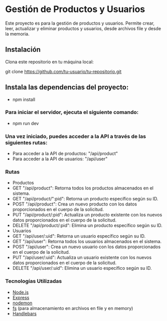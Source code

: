 
# Gestión de Productos y Usuarios

Este proyecto es  para la gestión de productos y usuarios. Permite crear, leer, actualizar y eliminar productos y usuarios, desde archivos file y desde la memoria.

## Instalación
Clona este repositorio en tu máquina local:

git clone https://github.com/tu-usuario/tu-repositorio.git

## Instala las dependencias del proyecto:

- npm install

### Para iniciar el servidor, ejecuta el siguiente comando:

- npm run dev

### Una vez iniciado, puedes acceder a la API a través de las siguientes rutas:

- Para acceder a la API de productos: "/api/product"
- Para acceder a la API de usuarios: "/api/user"
### Rutas
- Productos
 - GET "/api/product": Retorna todos los productos almacenados en el sistema.
 - GET "/api/product/":pid": Retorna un producto específico según su ID.
 - POST "/api/product": Crea un nuevo producto con los datos proporcionados en el cuerpo de la solicitud.
 - PUT "/api/product/:pid": Actualiza un producto existente con los nuevos datos proporcionados en el cuerpo de la solicitud.
 - DELETE "/api/product/:pid": Elimina un producto específico según su ID.
- Usuarios
 - GET "/api/user/:uid": Retorna un usuario específico según su ID.
 - GET "/api/user": Retorna todos los usuarios almacenados en el sistema.
 - POST "/api/user": Crea un nuevo usuario con los datos proporcionados en el cuerpo de la solicitud.
 - PUT "/api/user/:uid": Actualiza un usuario existente con los nuevos datos proporcionados en el cuerpo de la solicitud.
 - DELETE "/api/user/:uid": Elimina un usuario específico según su ID.
### Tecnologías Utilizadas
- [Node.js](https://nodejs.org/e)
- [Express](https://expressjs.com/es/)
- [nodemon](https://nodemon.io)
- [fs](https://www.fs.com) (para almacenamiento en archivos en file y en memory)
- [Handlebars](https://handlebarsjs.com)

